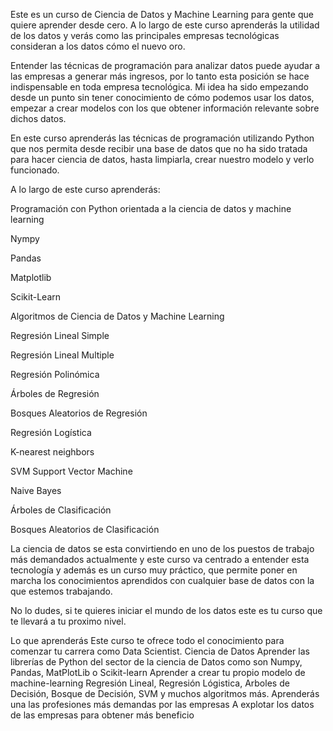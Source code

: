 Este es un curso de Ciencia de Datos y Machine Learning para gente que quiere aprender desde cero. A lo largo de este curso aprenderás la utilidad de los datos y verás como las principales empresas tecnológicas consideran a los datos cómo el nuevo oro.

Entender las técnicas de programación para analizar datos puede ayudar a las empresas a generar más ingresos, por lo tanto esta posición se hace indispensable en toda empresa tecnológica. Mi idea ha sido empezando desde un punto sin tener conocimiento de cómo podemos usar los datos, empezar a crear modelos con los que obtener información relevante sobre dichos datos.

En este curso aprenderás las técnicas de programación utilizando Python que nos permita desde recibir una base de datos que no ha sido tratada para hacer ciencia de datos, hasta limpiarla, crear nuestro modelo y verlo funcionado.

A lo largo de este curso aprenderás:

Programación con Python orientada a la ciencia de datos y machine learning

Nympy

Pandas

Matplotlib

Scikit-Learn

Algoritmos de Ciencia de Datos y Machine Learning

Regresión Lineal Simple

Regresión Lineal Multiple

Regresión Polinómica

Árboles de Regresión

Bosques Aleatorios de Regresión

Regresión Logística

K-nearest neighbors

SVM Support Vector Machine

Naive Bayes

Árboles de Clasificación

Bosques Aleatorios de Clasificación

La ciencia de datos se esta convirtiendo en uno de los puestos de trabajo más demandados actualmente y este curso va centrado a entender esta tecnología y además es un curso muy práctico, que permite poner en marcha los conocimientos aprendidos con cualquier base de datos con la que estemos trabajando.

No lo dudes, si te quieres iniciar el mundo de los datos este es tu curso que te llevará a tu proximo nivel.

Lo que aprenderás
Este curso te ofrece todo el conocimiento para comenzar tu carrera como Data Scientist. Ciencia de Datos
Aprender las librerías de Python del sector de la ciencia de Datos como son Numpy, Pandas, MatPlotLib o Scikit-learn
Aprender a crear tu propio modelo de machine-learning
Regresión Lineal, Regresión Lógistica, Arboles de Decisión, Bosque de Decisión, SVM y muchos algoritmos más.
Aprenderás una las profesiones más demandas por las empresas
A explotar los datos de las empresas para obtener más beneficio
